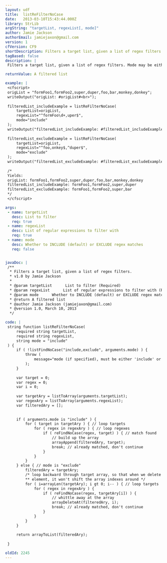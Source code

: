 ```yaml
---
layout: udf
title:  listReFilterNoCase
date:   2013-03-10T15:43:44.000Z
library: StrLib
argString: "targetList, regexList[, mode]"
author: Jamie Jackson
authorEmail: jamiejaxon@gmail.com
version: 1
cfVersion: CF9
shortDescription: Filters a target list, given a list of regex filters.
tagBased: false
description: |
 Filters a target list, given a list of regex filters. Mode may be either inclusive (default) or exclusive.

returnValue: A filtered list

example: |
 <cfscript>
 origList = "formFoo1,formFoo2,super,duper,foo,bar,monkey,donkey";
 writeOutput("origList: #origList#<br>");
 
 filteredList_includeExample = listReFilterNoCase(
     targetList=origList,
     regexList="^formFoo\d+,uper$",
     mode="include"
 );
 writeOutput("filteredList_includeExample: #filteredList_includeExample#<br>");
 
 filteredList_excludeExample = listReFilterNoCase(
     targetList=origList,
     regexList="^foo,onkey$,^duper$",
     mode="exclude"
 );
 writeOutput("filteredList_excludeExample: #filteredList_excludeExample#");
 
 /* 
 Yields:
 origList: formFoo1,formFoo2,super,duper,foo,bar,monkey,donkey
 filteredList_includeExample: formFoo1,formFoo2,super,duper
 filteredList_excludeExample: formFoo1,formFoo2,super,bar
 */
 </cfscript>

args:
 - name: targetList
   desc: List to filter
   req: true
 - name: regexList
   desc: List of regular expressions to filter with
   req: true
 - name: mode
   desc: Whether to INCLUDE (default) or EXCLUDE regex matches
   req: false


javaDoc: |
 /**
  * Filters a target list, given a list of regex filters.
  * v1.0 by Jamie Jackson
  * 
  * @param targetList      List to filter (Required)
  * @param regexList      List of regular expressions to filter with (Required)
  * @param mode      Whether to INCLUDE (default) or EXCLUDE regex matches (Optional)
  * @return A filtered list 
  * @author Jamie Jackson (jamiejaxon@gmail.com) 
  * @version 1.0, March 10, 2013 
  */

code: |
 string function listReFilterNoCase(
     required string targetList,
     required string regexList,
     string mode = "include"
 ) {
     if ( !listFindNoCase("include,exclude", arguments.mode) ) {
         throw (
             message="mode (if specified), must be either 'include' or 'exclude'"
         );
     }
     
     var target = 0;
     var regex = 0;
     var i = 0;
     
     var targetAry = listToArray(arguments.targetList);
     var regexAry = listToArray(arguments.regexList);
     var filteredAry = [];
 
     
     if ( arguments.mode is "include" ) {
         for ( target in targetAry ) { // loop targets
             for ( regex in regexAry ) { // loop regexes
                 if ( reFindNoCase(regex, target) ) { // match found
                     // build up the array
                     arrayAppend(filteredAry, target);
                     break; // already matched, don't continue
                 }
             }
         }
     } else { // mode is "exclude"
         filteredAry = targetAry;
         /* loop backward through target array, so that when we delete an
         ** element, it won't shift the array indexes around */
         for ( i=arrayLen(targetAry); i gt 0; i-- ) { // loop targets
             for ( regex in regexAry ) {
                 if ( reFindNoCase(regex, targetAry[i]) ) {
                     // whittle away at the array
                     arrayDeleteAt(filteredAry, i);
                     break; // already matched, don't continue
                 }
             }
         }
     }
     
     return arrayToList(filteredAry);
     
 }

oldId: 2245
---
```


